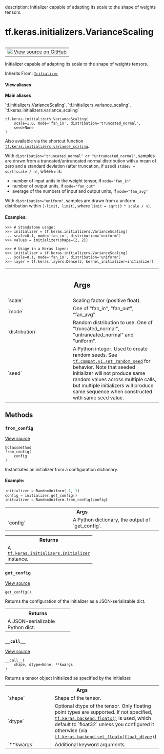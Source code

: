 description: Initializer capable of adapting its scale to the shape of weights tensors.

<div itemscope itemtype="http://developers.google.com/ReferenceObject">
<meta itemprop="name" content="tf.keras.initializers.VarianceScaling" />
<meta itemprop="path" content="Stable" />
<meta itemprop="property" content="__call__"/>
<meta itemprop="property" content="__init__"/>
<meta itemprop="property" content="from_config"/>
<meta itemprop="property" content="get_config"/>
</div>

# tf.keras.initializers.VarianceScaling

<!-- Insert buttons and diff -->

<table class="tfo-notebook-buttons tfo-api nocontent" align="left">
<td>
  <a target="_blank" href="https://github.com/keras-team/keras/tree/v2.7.0/keras/initializers/initializers_v2.py#L429-L542">
    <img src="https://www.tensorflow.org/images/GitHub-Mark-32px.png" />
    View source on GitHub
  </a>
</td>
</table>



Initializer capable of adapting its scale to the shape of weights tensors.

Inherits From: [`Initializer`](../../../tf/keras/initializers/Initializer.md)

<section class="expandable">
  <h4 class="showalways">View aliases</h4>
  <p>
<b>Main aliases</b>
<p>`tf.initializers.VarianceScaling`, `tf.initializers.variance_scaling`, `tf.keras.initializers.variance_scaling`</p>
</p>
</section>

<pre class="devsite-click-to-copy prettyprint lang-py tfo-signature-link">
<code>tf.keras.initializers.VarianceScaling(
    scale=1.0, mode=&#x27;fan_in&#x27;, distribution=&#x27;truncated_normal&#x27;,
    seed=None
)
</code></pre>



<!-- Placeholder for "Used in" -->

Also available via the shortcut function
<a href="../../../tf/keras/initializers/VarianceScaling.md"><code>tf.keras.initializers.variance_scaling</code></a>.

With `distribution="truncated_normal" or "untruncated_normal"`, samples are
drawn from a truncated/untruncated normal distribution with a mean of zero and
a standard deviation (after truncation, if used) `stddev = sqrt(scale / n)`,
where `n` is:

- number of input units in the weight tensor, if `mode="fan_in"`
- number of output units, if `mode="fan_out"`
- average of the numbers of input and output units, if `mode="fan_avg"`

With `distribution="uniform"`, samples are drawn from a uniform distribution
within `[-limit, limit]`, where `limit = sqrt(3 * scale / n)`.

#### Examples:



```
>>> # Standalone usage:
>>> initializer = tf.keras.initializers.VarianceScaling(
... scale=0.1, mode='fan_in', distribution='uniform')
>>> values = initializer(shape=(2, 2))
```

```
>>> # Usage in a Keras layer:
>>> initializer = tf.keras.initializers.VarianceScaling(
... scale=0.1, mode='fan_in', distribution='uniform')
>>> layer = tf.keras.layers.Dense(3, kernel_initializer=initializer)
```

<!-- Tabular view -->
 <table class="responsive fixed orange">
<colgroup><col width="214px"><col></colgroup>
<tr><th colspan="2"><h2 class="add-link">Args</h2></th></tr>

<tr>
<td>
`scale`
</td>
<td>
Scaling factor (positive float).
</td>
</tr><tr>
<td>
`mode`
</td>
<td>
One of "fan_in", "fan_out", "fan_avg".
</td>
</tr><tr>
<td>
`distribution`
</td>
<td>
Random distribution to use. One of "truncated_normal",
"untruncated_normal" and  "uniform".
</td>
</tr><tr>
<td>
`seed`
</td>
<td>
A Python integer. Used to create random seeds. See
<a href="../../../tf/compat/v1/set_random_seed.md"><code>tf.compat.v1.set_random_seed</code></a> for behavior. Note that seeded
initializer will not produce same random values across multiple calls,
but multiple initializers will produce same sequence when constructed with
same seed value.
</td>
</tr>
</table>



## Methods

<h3 id="from_config"><code>from_config</code></h3>

<a target="_blank" href="https://github.com/keras-team/keras/tree/v2.7.0/keras/initializers/initializers_v2.py#L88-L107">View source</a>

<pre class="devsite-click-to-copy prettyprint lang-py tfo-signature-link">
<code>@classmethod</code>
<code>from_config(
    config
)
</code></pre>

Instantiates an initializer from a configuration dictionary.


#### Example:



```python
initializer = RandomUniform(-1, 1)
config = initializer.get_config()
initializer = RandomUniform.from_config(config)
```

<!-- Tabular view -->
 <table class="responsive fixed orange">
<colgroup><col width="214px"><col></colgroup>
<tr><th colspan="2">Args</th></tr>

<tr>
<td>
`config`
</td>
<td>
A Python dictionary, the output of `get_config`.
</td>
</tr>
</table>



<!-- Tabular view -->
 <table class="responsive fixed orange">
<colgroup><col width="214px"><col></colgroup>
<tr><th colspan="2">Returns</th></tr>
<tr class="alt">
<td colspan="2">
A <a href="../../../tf/keras/initializers/Initializer.md"><code>tf.keras.initializers.Initializer</code></a> instance.
</td>
</tr>

</table>



<h3 id="get_config"><code>get_config</code></h3>

<a target="_blank" href="https://github.com/keras-team/keras/tree/v2.7.0/keras/initializers/initializers_v2.py#L536-L542">View source</a>

<pre class="devsite-click-to-copy prettyprint lang-py tfo-signature-link">
<code>get_config()
</code></pre>

Returns the configuration of the initializer as a JSON-serializable dict.


<!-- Tabular view -->
 <table class="responsive fixed orange">
<colgroup><col width="214px"><col></colgroup>
<tr><th colspan="2">Returns</th></tr>
<tr class="alt">
<td colspan="2">
A JSON-serializable Python dict.
</td>
</tr>

</table>



<h3 id="__call__"><code>__call__</code></h3>

<a target="_blank" href="https://github.com/keras-team/keras/tree/v2.7.0/keras/initializers/initializers_v2.py#L502-L534">View source</a>

<pre class="devsite-click-to-copy prettyprint lang-py tfo-signature-link">
<code>__call__(
    shape, dtype=None, **kwargs
)
</code></pre>

Returns a tensor object initialized as specified by the initializer.


<!-- Tabular view -->
 <table class="responsive fixed orange">
<colgroup><col width="214px"><col></colgroup>
<tr><th colspan="2">Args</th></tr>

<tr>
<td>
`shape`
</td>
<td>
Shape of the tensor.
</td>
</tr><tr>
<td>
`dtype`
</td>
<td>
Optional dtype of the tensor. Only floating point types are
supported. If not specified, <a href="../../../tf/keras/backend/floatx.md"><code>tf.keras.backend.floatx()</code></a> is used, which
default to `float32` unless you configured it otherwise (via
<a href="../../../tf/keras/backend/set_floatx.md"><code>tf.keras.backend.set_floatx(float_dtype)</code></a>)
</td>
</tr><tr>
<td>
`**kwargs`
</td>
<td>
Additional keyword arguments.
</td>
</tr>
</table>





